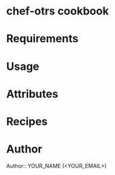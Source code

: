 # chef-otrs cookbook

# Requirements

# Usage

# Attributes

# Recipes

# Author

Author:: YOUR_NAME (<YOUR_EMAIL>)
